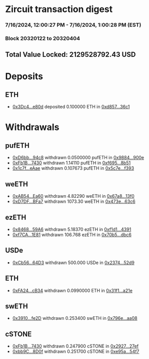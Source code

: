 # Zircuit transaction digest
### 7/16/2024, 12:00:27 PM - 7/16/2024, 1:00:28 PM (EST)
### Block 20320122 to 20320404

## Total Value Locked: 2129528792.43 USD

# Deposits
## ETH
- [0x3Dc4...e80d](https://etherscan.io/address/0x3Dc4E4F0bF3a9135748802f5e7983AE36212e80d) deposited 0.100000 ETH in [0xd857...36c1](https://etherscan.io/tx/0x3Dc4E4F0bF3a9135748802f5e7983AE36212e80d)
# Withdrawals
## pufETH
- [0xD6bb...94c8](https://etherscan.io/address/0xD6bba09DeE0DdC465c22a23cb8548a524eb994c8) withdrawn 0.0500000 pufETH in [0x9884...900e](https://etherscan.io/tx/0xD6bba09DeE0DdC465c22a23cb8548a524eb994c8)
- [0xFb1B...7430](https://etherscan.io/address/0xFb1B2F494DF798C9736876D38c6B8C20a19b7430) withdrawn 1.14110 pufETH in [0xf695...8b51](https://etherscan.io/tx/0xFb1B2F494DF798C9736876D38c6B8C20a19b7430)
- [0x1c7f...eAae](https://etherscan.io/address/0x1c7f29EC070C3FC88ad23fB5697236676826eAae) withdrawn 0.107673 pufETH in [0x5c7e...f393](https://etherscan.io/tx/0x1c7f29EC070C3FC88ad23fB5697236676826eAae)
## weETH
- [0xAB54...Ea60](https://etherscan.io/address/0xAB54091867FD3f3C236bcaB19A76c2CF03CcEa60) withdrawn 4.82290 weETH in [0x67a8...13f0](https://etherscan.io/tx/0xAB54091867FD3f3C236bcaB19A76c2CF03CcEa60)
- [0xD7DF...BFa7](https://etherscan.io/address/0xD7DF7E085214743530afF339aFC420c7c720BFa7) withdrawn 1073.30 weETH in [0x473e...63c6](https://etherscan.io/tx/0xD7DF7E085214743530afF339aFC420c7c720BFa7)
## ezETH
- [0x8468...59A6](https://etherscan.io/address/0x8468a802111C20334B8A9231C00f1015c8e459A6) withdrawn 5.18370 ezETH in [0xf1d1...4391](https://etherscan.io/tx/0x8468a802111C20334B8A9231C00f1015c8e459A6)
- [0xf7CA...1E81](https://etherscan.io/address/0xf7CA1F0ff0995c84feF530F7c74C69fb80331E81) withdrawn 106.768 ezETH in [0x70b5...dbc6](https://etherscan.io/tx/0xf7CA1F0ff0995c84feF530F7c74C69fb80331E81)
## USDe
- [0xCb56...64D3](https://etherscan.io/address/0xCb56792d44defdB67C4F364da274e8d0D4a364D3) withdrawn 500.000 USDe in [0x2374...52d9](https://etherscan.io/tx/0xCb56792d44defdB67C4F364da274e8d0D4a364D3)
## ETH
- [0xFA24...cB34](https://etherscan.io/address/0xFA2466C99b24c218AC8fbbA61B4f30E2b8D0cB34) withdrawn 0.0990000 ETH in [0x31f1...a21e](https://etherscan.io/tx/0xFA2466C99b24c218AC8fbbA61B4f30E2b8D0cB34)
## swETH
- [0x3910...fe2D](https://etherscan.io/address/0x3910CbfCA62559CEC14f51E93F320823D149fe2D) withdrawn 0.253400 swETH in [0x796e...aa08](https://etherscan.io/tx/0x3910CbfCA62559CEC14f51E93F320823D149fe2D)
## cSTONE
- [0xFb1B...7430](https://etherscan.io/address/0xFb1B2F494DF798C9736876D38c6B8C20a19b7430) withdrawn 0.247900 cSTONE in [0x2927...27ef](https://etherscan.io/tx/0xFb1B2F494DF798C9736876D38c6B8C20a19b7430)
- [0xbb9C...8D0f](https://etherscan.io/address/0xbb9C50adC6260b2b5c1AcDC1be6d36D59Ae48D0f) withdrawn 0.251700 cSTONE in [0xe95a...54f7](https://etherscan.io/tx/0xbb9C50adC6260b2b5c1AcDC1be6d36D59Ae48D0f)
